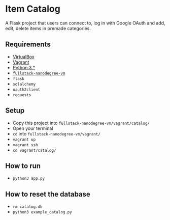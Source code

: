 # Item Catalog
A Flask project that users can connect to, log in with Google OAuth and add, edit, delete items in premade categories.
## Requirements
- [VirtualBox](https://www.virtualbox.org/wiki/Downloads)
- [Vagrant](https://www.vagrantup.com/downloads.html)
- [Python 3.*](https://www.python.org/)
- [`fullstack-nanodegree-vm`](https://github.com/udacity/fullstack-nanodegree-vm)
- `flask`
- `sqlalchemy`
- `oauth2client`
- `requests`

## Setup
- Copy this project into `fullstack-nanodegree-vm/vagrant/catalog/`
- Open your terminal
- `cd` into `fullstack-nanodegree-vm/vagrant/`
- `vagrant up`
- `vagrant ssh`
- `cd vagrant/catalog/`

## How to run
- `python3 app.py`

## How to reset the database
- `rm catalog.db`
- `python3 example_catalog.py`
